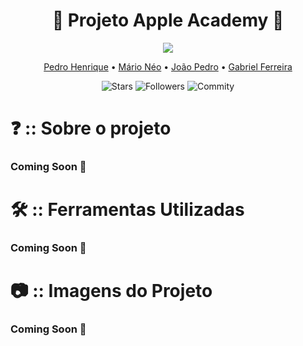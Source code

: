<div align="center">
<h1>📍 Projeto Apple Academy 📍</h1>

<img src = "https://github.com/PedrooH0/Projeto_AppleAcademy/assets/124939591/8ffdabdb-3534-400c-a5e2-437bd1756d67"
/>



<a href="https://github.com/PedrooH0" target="_self" rel="external">Pedro Henrique</a> 
  • <a href="https://github.com/mario2805" target="_self" rel="external">Mário Néo</a> •
    <a href="https://github.com/jpedrolopes575" target="_self" rel="external">João Pedro</a> • 
    <a href="https://github.com/GabrielFerreira16" target="_self" rel="external">Gabriel Ferreira</a>

</div>

<div align="center">

![Stars](https://img.shields.io/github/stars/PedrooH0/OctoAgenda.svg)
![Followers](https://img.shields.io/github/followers/PedrooH0.svg)
![Commity](https://img.shields.io/github/commit-activity/t/PedrooH0/OctoAgenda.svg)

  
</div>


<div aling="left">

# ❓ :: Sobre o projeto
<h3>Coming Soon 🚀</h3>



# 🛠 :: Ferramentas Utilizadas
<h3>Coming Soon 🚀</h3>



<!-- # 🗨 :: Linguagem utilizada
<h3>Coming Soon 🚀</h3> -->



# 📷 :: Imagens do Projeto
<h3>Coming Soon 🚀</h3>
